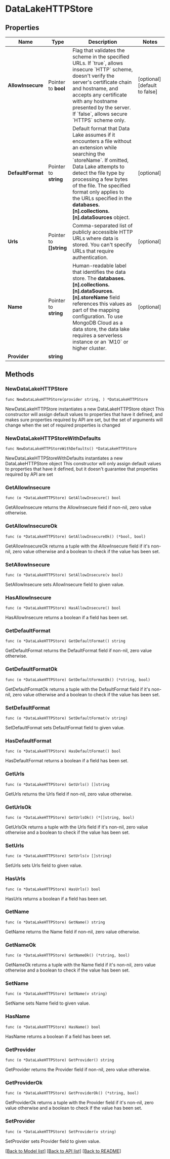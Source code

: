 # DataLakeHTTPStore

## Properties

Name | Type | Description | Notes
------------ | ------------- | ------------- | -------------
**AllowInsecure** | Pointer to **bool** | Flag that validates the scheme in the specified URLs. If &#x60;true&#x60;, allows insecure &#x60;HTTP&#x60; scheme, doesn&#39;t verify the server&#39;s certificate chain and hostname, and accepts any certificate with any hostname presented by the server. If &#x60;false&#x60;, allows secure &#x60;HTTPS&#x60; scheme only. | [optional] [default to false]
**DefaultFormat** | Pointer to **string** | Default format that Data Lake assumes if it encounters a file without an extension while searching the &#x60;storeName&#x60;. If omitted, Data Lake attempts to detect the file type by processing a few bytes of the file. The specified format only applies to the URLs specified in the **databases.[n].collections.[n].dataSources** object. | [optional] 
**Urls** | Pointer to **[]string** | Comma-separated list of publicly accessible HTTP URLs where data is stored. You can&#39;t specify URLs that require authentication. | [optional] 
**Name** | Pointer to **string** | Human-readable label that identifies the data store. The **databases.[n].collections.[n].dataSources.[n].storeName** field references this values as part of the mapping configuration. To use MongoDB Cloud as a data store, the data lake requires a serverless instance or an &#x60;M10&#x60; or higher cluster. | [optional] 
**Provider** | **string** |  | 

## Methods

### NewDataLakeHTTPStore

`func NewDataLakeHTTPStore(provider string, ) *DataLakeHTTPStore`

NewDataLakeHTTPStore instantiates a new DataLakeHTTPStore object
This constructor will assign default values to properties that have it defined,
and makes sure properties required by API are set, but the set of arguments
will change when the set of required properties is changed

### NewDataLakeHTTPStoreWithDefaults

`func NewDataLakeHTTPStoreWithDefaults() *DataLakeHTTPStore`

NewDataLakeHTTPStoreWithDefaults instantiates a new DataLakeHTTPStore object
This constructor will only assign default values to properties that have it defined,
but it doesn't guarantee that properties required by API are set

### GetAllowInsecure

`func (o *DataLakeHTTPStore) GetAllowInsecure() bool`

GetAllowInsecure returns the AllowInsecure field if non-nil, zero value otherwise.

### GetAllowInsecureOk

`func (o *DataLakeHTTPStore) GetAllowInsecureOk() (*bool, bool)`

GetAllowInsecureOk returns a tuple with the AllowInsecure field if it's non-nil, zero value otherwise
and a boolean to check if the value has been set.

### SetAllowInsecure

`func (o *DataLakeHTTPStore) SetAllowInsecure(v bool)`

SetAllowInsecure sets AllowInsecure field to given value.

### HasAllowInsecure

`func (o *DataLakeHTTPStore) HasAllowInsecure() bool`

HasAllowInsecure returns a boolean if a field has been set.

### GetDefaultFormat

`func (o *DataLakeHTTPStore) GetDefaultFormat() string`

GetDefaultFormat returns the DefaultFormat field if non-nil, zero value otherwise.

### GetDefaultFormatOk

`func (o *DataLakeHTTPStore) GetDefaultFormatOk() (*string, bool)`

GetDefaultFormatOk returns a tuple with the DefaultFormat field if it's non-nil, zero value otherwise
and a boolean to check if the value has been set.

### SetDefaultFormat

`func (o *DataLakeHTTPStore) SetDefaultFormat(v string)`

SetDefaultFormat sets DefaultFormat field to given value.

### HasDefaultFormat

`func (o *DataLakeHTTPStore) HasDefaultFormat() bool`

HasDefaultFormat returns a boolean if a field has been set.

### GetUrls

`func (o *DataLakeHTTPStore) GetUrls() []string`

GetUrls returns the Urls field if non-nil, zero value otherwise.

### GetUrlsOk

`func (o *DataLakeHTTPStore) GetUrlsOk() (*[]string, bool)`

GetUrlsOk returns a tuple with the Urls field if it's non-nil, zero value otherwise
and a boolean to check if the value has been set.

### SetUrls

`func (o *DataLakeHTTPStore) SetUrls(v []string)`

SetUrls sets Urls field to given value.

### HasUrls

`func (o *DataLakeHTTPStore) HasUrls() bool`

HasUrls returns a boolean if a field has been set.

### GetName

`func (o *DataLakeHTTPStore) GetName() string`

GetName returns the Name field if non-nil, zero value otherwise.

### GetNameOk

`func (o *DataLakeHTTPStore) GetNameOk() (*string, bool)`

GetNameOk returns a tuple with the Name field if it's non-nil, zero value otherwise
and a boolean to check if the value has been set.

### SetName

`func (o *DataLakeHTTPStore) SetName(v string)`

SetName sets Name field to given value.

### HasName

`func (o *DataLakeHTTPStore) HasName() bool`

HasName returns a boolean if a field has been set.

### GetProvider

`func (o *DataLakeHTTPStore) GetProvider() string`

GetProvider returns the Provider field if non-nil, zero value otherwise.

### GetProviderOk

`func (o *DataLakeHTTPStore) GetProviderOk() (*string, bool)`

GetProviderOk returns a tuple with the Provider field if it's non-nil, zero value otherwise
and a boolean to check if the value has been set.

### SetProvider

`func (o *DataLakeHTTPStore) SetProvider(v string)`

SetProvider sets Provider field to given value.



[[Back to Model list]](../README.md#documentation-for-models) [[Back to API list]](../README.md#documentation-for-api-endpoints) [[Back to README]](../README.md)


